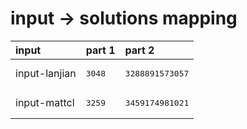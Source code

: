 # input -> solutions mapping
|input|part 1|part 2|
|:---|:---|:---|
|input-lanjian|<pre>3048</pre>|<pre>3288891573057</pre>|
|input-mattcl|<pre>3259</pre>|<pre>3459174981021</pre>|
